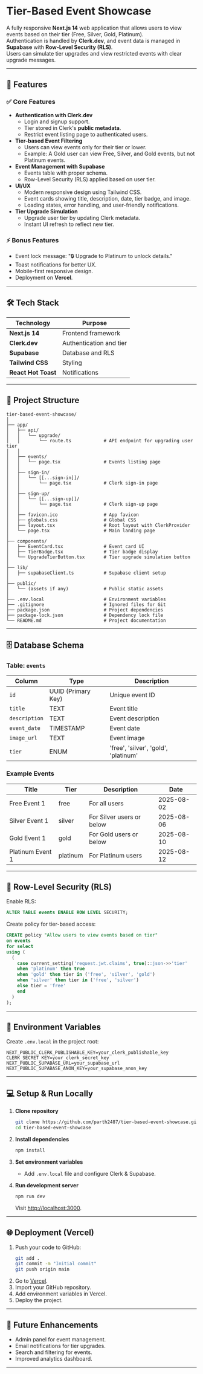 # Tier-Based Event Showcase

A fully responsive **Next.js 14** web application that allows users to view events based on their tier (Free, Silver, Gold, Platinum).  
Authentication is handled by **Clerk.dev**, and event data is managed in **Supabase** with **Row-Level Security (RLS)**.  
Users can simulate tier upgrades and view restricted events with clear upgrade messages.

---

## 📌 Features

### ✅ Core Features

- **Authentication with Clerk.dev**
  - Login and signup support.
  - Tier stored in Clerk's **public metadata**.
  - Restrict event listing page to authenticated users.
- **Tier-based Event Filtering**
  - Users can view events only for their tier or lower.
  - Example: A Gold user can view Free, Silver, and Gold events, but not Platinum events.
- **Event Management with Supabase**
  - Events table with proper schema.
  - Row-Level Security (RLS) applied based on user tier.
- **UI/UX**
  - Modern responsive design using Tailwind CSS.
  - Event cards showing title, description, date, tier badge, and image.
  - Loading states, error handling, and user-friendly notifications.
- **Tier Upgrade Simulation**
  - Upgrade user tier by updating Clerk metadata.
  - Instant UI refresh to reflect new tier.

### ⚡ Bonus Features

- Event lock message: "🔒 Upgrade to Platinum to unlock details."
- Toast notifications for better UX.
- Mobile-first responsive design.
- Deployment on **Vercel**.

---

## 🛠 Tech Stack

| Technology          | Purpose                 |
| ------------------- | ----------------------- |
| **Next.js 14**      | Frontend framework      |
| **Clerk.dev**       | Authentication and tier |
| **Supabase**        | Database and RLS        |
| **Tailwind CSS**    | Styling                 |
| **React Hot Toast** | Notifications           |

---

## 📂 Project Structure

```
tier-based-event-showcase/
│
├── app/
│   ├── api/
│   │   └── upgrade/
│   │       └── route.ts            # API endpoint for upgrading user tier
│   │
│   ├── events/
│   │   └── page.tsx                # Events listing page
│   │
│   ├── sign-in/
│   │   └── [[...sign-in]]/
│   │       └── page.tsx            # Clerk sign-in page
│   │
│   ├── sign-up/
│   │   └── [[...sign-up]]/
│   │       └── page.tsx            # Clerk sign-up page
│   │
│   ├── favicon.ico                 # App favicon
│   ├── globals.css                 # Global CSS
│   ├── layout.tsx                  # Root layout with ClerkProvider
│   └── page.tsx                    # Main landing page
│
├── components/
│   ├── EventCard.tsx               # Event card UI
│   ├── TierBadge.tsx               # Tier badge display
│   └── UpgradeTierButton.tsx       # Tier upgrade simulation button
│
├── lib/
│   ├── supabaseClient.ts           # Supabase client setup
│
├── public/
│   └── (assets if any)             # Public static assets
│
├── .env.local                      # Environment variables
├── .gitignore                      # Ignored files for Git
├── package.json                    # Project dependencies
├── package-lock.json               # Dependency lock file
└── README.md                       # Project documentation
```

---

## 🗄 Database Schema

### Table: `events`

| Column        | Type               | Description                          |
| ------------- | ------------------ | ------------------------------------ |
| `id`          | UUID (Primary Key) | Unique event ID                      |
| `title`       | TEXT               | Event title                          |
| `description` | TEXT               | Event description                    |
| `event_date`  | TIMESTAMP          | Event date                           |
| `image_url`   | TEXT               | Event image                          |
| `tier`        | ENUM               | 'free', 'silver', 'gold', 'platinum' |

### Example Events

| Title            | Tier     | Description               | Date       |
| ---------------- | -------- | ------------------------- | ---------- |
| Free Event 1     | free     | For all users             | 2025-08-02 |
| Silver Event 1   | silver   | For Silver users or below | 2025-08-06 |
| Gold Event 1     | gold     | For Gold users or below   | 2025-08-10 |
| Platinum Event 1 | platinum | For Platinum users        | 2025-08-12 |

---

## 🔐 Row-Level Security (RLS)

Enable RLS:

```sql
ALTER TABLE events ENABLE ROW LEVEL SECURITY;
```

Create policy for tier-based access:

```sql
CREATE policy "Allow users to view events based on tier"
on events
for select
using (
  (
    case current_setting('request.jwt.claims', true)::json->>'tier'
    when 'platinum' then true
    when 'gold' then tier in ('free', 'silver', 'gold')
    when 'silver' then tier in ('free', 'silver')
    else tier = 'free'
    end
  )
);
```

---

## 🔑 Environment Variables

Create `.env.local` in the project root:

```env
NEXT_PUBLIC_CLERK_PUBLISHABLE_KEY=your_clerk_publishable_key
CLERK_SECRET_KEY=your_clerk_secret_key
NEXT_PUBLIC_SUPABASE_URL=your_supabase_url
NEXT_PUBLIC_SUPABASE_ANON_KEY=your_supabase_anon_key
```

---

## 💻 Setup & Run Locally

1. **Clone repository**

   ```bash
   git clone https://github.com/parth2487/tier-based-event-showcase.git
   cd tier-based-event-showcase
   ```

2. **Install dependencies**

   ```bash
   npm install
   ```

3. **Set environment variables**

   - Add `.env.local` file and configure Clerk & Supabase.

4. **Run development server**
   ```bash
   npm run dev
   ```
   Visit [http://localhost:3000](http://localhost:3000).

---

## 🌐 Deployment (Vercel)

1. Push your code to GitHub:
   ```bash
   git add .
   git commit -m "Initial commit"
   git push origin main
   ```
2. Go to [Vercel](https://vercel.com).
3. Import your GitHub repository.
4. Add environment variables in Vercel.
5. Deploy the project.

---

## 🚀 Future Enhancements

- Admin panel for event management.
- Email notifications for tier upgrades.
- Search and filtering for events.
- Improved analytics dashboard.

---
